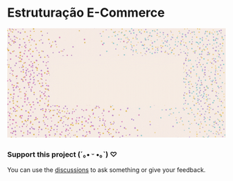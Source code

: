 # Estruturação E-Commerce

![imagem com animação e estrela no fundo e um texto dizendo database e-commerce structuration](https://github.com/hi-hi-ray/ecommerce-structuration/blob/main/src/images/Cover%20Database%20Animated.gif)



### Support this project (´｡• ᵕ •｡`) ♡
You can use the [discussions](https://github.com/hi-hi-ray/ecommerce-structuration/discussions) to ask something or give your feedback.

